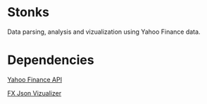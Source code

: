 # Stonks

Data parsing, analysis and vizualization using Yahoo Finance data.

# Dependencies

[Yahoo Finance API](https://github.com/ranaroussi/yfinance)

[FX Json Vizualizer](https://github.com/antonmedv/fx)
